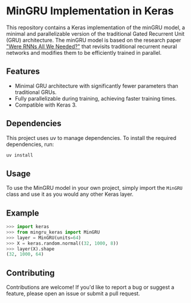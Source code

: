 # MinGRU Implementation in Keras

This repository contains a Keras implementation of the minGRU model, a minimal
and parallelizable version of the traditional Gated Recurrent Unit (GRU)
architecture. The minGRU model is based on the research paper ["Were RNNs All We
Needed?"](https://arxiv.org/abs/2410.01201) that revisits traditional recurrent
neural networks and modifies them to be efficiently trained in parallel.

## Features

* Minimal GRU architecture with significantly fewer parameters than traditional GRUs.
* Fully parallelizable during training, achieving faster training times.
* Compatible with Keras 3.

## Dependencies

This project uses uv to manage dependencies. To install the required
dependencies, run:

```bash
uv install
```

## Usage

To use the MinGRU model in your own project, simply import the `MinGRU` class
and use it as you would any other Keras layer.

## Example

```python
>>> import keras
>>> from mingru_keras import MinGRU
>>> layer = MinGRU(units=64)
>>> X = keras.random.normal((32, 1000, 8))
>>> layer(X).shape
(32, 1000, 64)

```

## Contributing

Contributions are welcome! If you'd like to report a bug or suggest a feature,
please open an issue or submit a pull request.